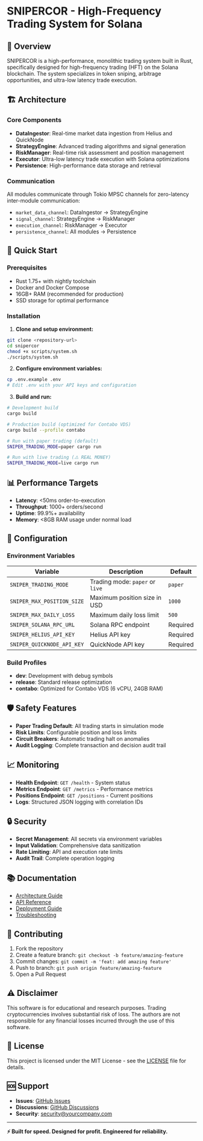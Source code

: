 # SNIPERCOR - High-Frequency Trading System for Solana

## 🎯 Overview

SNIPERCOR is a high-performance, monolithic trading system built in Rust, specifically designed for high-frequency trading (HFT) on the Solana blockchain. The system specializes in token sniping, arbitrage opportunities, and ultra-low latency trade execution.

## 🏗️ Architecture

### Core Components

- **DataIngestor**: Real-time market data ingestion from Helius and QuickNode
- **StrategyEngine**: Advanced trading algorithms and signal generation
- **RiskManager**: Real-time risk assessment and position management
- **Executor**: Ultra-low latency trade execution with Solana optimizations
- **Persistence**: High-performance data storage and retrieval

### Communication

All modules communicate through Tokio MPSC channels for zero-latency inter-module communication:
- `market_data_channel`: DataIngestor → StrategyEngine
- `signal_channel`: StrategyEngine → RiskManager
- `execution_channel`: RiskManager → Executor
- `persistence_channel`: All modules → Persistence

## 🚀 Quick Start

### Prerequisites

- Rust 1.75+ with nightly toolchain
- Docker and Docker Compose
- 16GB+ RAM (recommended for production)
- SSD storage for optimal performance

### Installation

1. **Clone and setup environment:**
```bash
git clone <repository-url>
cd snipercor
chmod +x scripts/system.sh
./scripts/system.sh
```

2. **Configure environment variables:**
```bash
cp .env.example .env
# Edit .env with your API keys and configuration
```

3. **Build and run:**
```bash
# Development build
cargo build

# Production build (optimized for Contabo VDS)
cargo build --profile contabo

# Run with paper trading (default)
SNIPER_TRADING_MODE=paper cargo run

# Run with live trading (⚠️ REAL MONEY)
SNIPER_TRADING_MODE=live cargo run
```

## 📊 Performance Targets

- **Latency**: <50ms order-to-execution
- **Throughput**: 1000+ orders/second
- **Uptime**: 99.9%+ availability
- **Memory**: <8GB RAM usage under normal load

## 🔧 Configuration

### Environment Variables

| Variable | Description | Default |
|----------|-------------|---------|
| `SNIPER_TRADING_MODE` | Trading mode: `paper` or `live` | `paper` |
| `SNIPER_MAX_POSITION_SIZE` | Maximum position size in USD | `1000` |
| `SNIPER_MAX_DAILY_LOSS` | Maximum daily loss limit | `500` |
| `SNIPER_SOLANA_RPC_URL` | Solana RPC endpoint | Required |
| `SNIPER_HELIUS_API_KEY` | Helius API key | Required |
| `SNIPER_QUICKNODE_API_KEY` | QuickNode API key | Required |

### Build Profiles

- **dev**: Development with debug symbols
- **release**: Standard release optimization
- **contabo**: Optimized for Contabo VDS (6 vCPU, 24GB RAM)

## 🛡️ Safety Features

- **Paper Trading Default**: All trading starts in simulation mode
- **Risk Limits**: Configurable position and loss limits
- **Circuit Breakers**: Automatic trading halt on anomalies
- **Audit Logging**: Complete transaction and decision audit trail

## 📈 Monitoring

- **Health Endpoint**: `GET /health` - System status
- **Metrics Endpoint**: `GET /metrics` - Performance metrics
- **Positions Endpoint**: `GET /positions` - Current positions
- **Logs**: Structured JSON logging with correlation IDs

## 🔒 Security

- **Secret Management**: All secrets via environment variables
- **Input Validation**: Comprehensive data sanitization
- **Rate Limiting**: API and execution rate limits
- **Audit Trail**: Complete operation logging

## 📚 Documentation

- [Architecture Guide](docs/architecture.md)
- [API Reference](docs/api.md)
- [Deployment Guide](docs/deployment.md)
- [Troubleshooting](docs/troubleshooting.md)

## 🤝 Contributing

1. Fork the repository
2. Create a feature branch: `git checkout -b feature/amazing-feature`
3. Commit changes: `git commit -m 'feat: add amazing feature'`
4. Push to branch: `git push origin feature/amazing-feature`
5. Open a Pull Request

## ⚠️ Disclaimer

This software is for educational and research purposes. Trading cryptocurrencies involves substantial risk of loss. The authors are not responsible for any financial losses incurred through the use of this software.

## 📄 License

This project is licensed under the MIT License - see the [LICENSE](LICENSE) file for details.

## 🆘 Support

- **Issues**: [GitHub Issues](https://github.com/your-org/snipercor/issues)
- **Discussions**: [GitHub Discussions](https://github.com/your-org/snipercor/discussions)
- **Security**: security@yourcompany.com

---

**⚡ Built for speed. Designed for profit. Engineered for reliability.**
